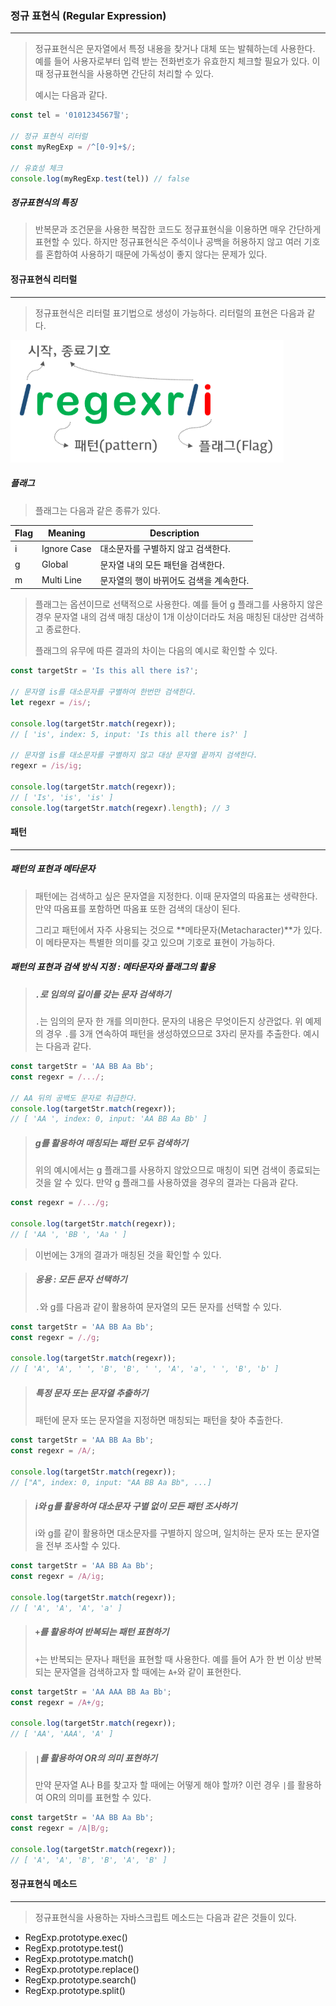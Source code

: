### 정규 표현식 (Regular Expression)

------

> 정규표현식은 문자열에서 특정 내용을 찾거나 대체 또는 발췌하는데 사용한다. 예를 들어 사용자로부터 입력 받는 전화번호가 유효한지 체크할 필요가 있다. 이 때 정규표현식을 사용하면 간단히 처리할 수 있다. 
>
> 예시는 다음과 같다.

```javascript
const tel = '0101234567팔';

// 정규 표현식 리터럴
const myRegExp = /^[0-9]+$/;

// 유효성 체크
console.log(myRegExp.test(tel)) // false
```



##### 정규표현식의 특징

> 반복문과 조건문을 사용한 복잡한 코드도 정규표현식을 이용하면 매우 간단하게 표현할 수 있다. 하지만 정규표현식은 주석이나 공백을 허용하지 않고 여러 기호를 혼합하여 사용하기 때문에 가독성이 좋지 않다는 문제가 있다.





#### 정규표현식 리터럴

------

> 정규표현식은 리터럴 표기법으로 생성이 가능하다. 리터럴의 표현은 다음과 같다.

![example_1](./image/js_25_1.png)



##### 플래그

> 플래그는 다음과 같은 종류가 있다.

| Flag | Meaning     | Description                             |
| ---- | ----------- | --------------------------------------- |
| i    | Ignore Case | 대소문자를 구별하지 않고 검색한다.      |
| g    | Global      | 문자열 내의 모든 패턴을 검색한다.       |
| m    | Multi Line  | 문자열의 행이 바뀌어도 검색을 계속한다. |

> 플래그는 옵션이므로 선택적으로 사용한다. 예를 들어 g 플래그를 사용하지 않은 경우 문자열 내의 검색 매칭 대상이 1개 이상이더라도 처음 매칭된 대상만 검색하고 종료한다.
>
> 플래그의 유무에 따른 결과의 차이는 다음의 예시로 확인할 수 있다.

```javascript
const targetStr = 'Is this all there is?';

// 문자열 is를 대소문자를 구별하여 한번만 검색한다.
let regexr = /is/;

console.log(targetStr.match(regexr)); 
// [ 'is', index: 5, input: 'Is this all there is?' ]

// 문자열 is를 대소문자를 구별하지 않고 대상 문자열 끝까지 검색한다.
regexr = /is/ig;

console.log(targetStr.match(regexr)); 
// [ 'Is', 'is', 'is' ]
console.log(targetStr.match(regexr).length); // 3
```





#### 패턴

------

##### 패턴의 표현과 메타문자

> 패턴에는 검색하고 싶은 문자열을 지정한다. 이때 문자열의 따옴표는 생략한다. 만약 따옴표를 포함하면 따옴표 또한 검색의 대상이 된다.
>
> 그리고 패턴에서 자주 사용되는 것으로 **메타문자(Metacharacter)**가 있다. 이 메타문자는 특별한 의미를 갖고 있으며 기호로 표현이 가능하다.



##### 패턴의 표현과 검색 방식 지정 : 메타문자와 플래그의 활용

> ##### `.`로 임의의 길이를 갖는 문자 검색하기
>
> `.`는 임의의 문자 한 개를 의미한다. 문자의 내용은 무엇이든지 상관없다. 위 예제의 경우 `.`를 3개 연속하여 패턴을 생성하였으므로 3자리 문자를 추출한다. 예시는 다음과 같다.

```javascript
const targetStr = 'AA BB Aa Bb';
const regexr = /.../;

// AA 뒤의 공백도 문자로 취급한다.
console.log(targetStr.match(regexr)); 
// [ 'AA ', index: 0, input: 'AA BB Aa Bb' ]
```





> ##### g를 활용하여 매칭되는 패턴 모두 검색하기
>
> 위의 예시에서는 g 플래그를 사용하지 않았으므로 매칭이 되면 검색이 종료되는 것을 알 수 있다. 만약 g 플래그를 사용하였을 경우의 결과는 다음과 같다.

```javascript
const regexr = /.../g;

console.log(targetStr.match(regexr)); 
// [ 'AA ', 'BB ', 'Aa ' ]
```

> 이번에는 3개의 결과가 매칭된 것을 확인할 수 있다.



> ##### 응용 : 모든 문자 선택하기
>
> `.`와 g를 다음과 같이 활용하여 문자열의 모든 문자를 선택할 수 있다.

```javascript
const targetStr = 'AA BB Aa Bb';
const regexr = /./g;

console.log(targetStr.match(regexr));
// [ 'A', 'A', ' ', 'B', 'B', ' ', 'A', 'a', ' ', 'B', 'b' ]
```



> ##### 특정 문자 또는 문자열 추출하기
>
> 패턴에 문자 또는 문자열을 지정하면 매칭되는 패턴을 찾아 추출한다.

```javascript
const targetStr = 'AA BB Aa Bb';
const regexr = /A/;

console.log(targetStr.match(regexr)); 
// ["A", index: 0, input: "AA BB Aa Bb", ...]
```



> ##### i와 g를 활용하여 대소문자 구별 없이 모든 패턴 조사하기
>
> i와 g를 같이 활용하면 대소문자를 구별하지 않으며, 일치하는 문자 또는 문자열을 전부 조사할 수 있다.

```javascript
const targetStr = 'AA BB Aa Bb';
const regexr = /A/ig;

console.log(targetStr.match(regexr)); 
// [ 'A', 'A', 'A', 'a' ]
```



> ##### `+`를 활용하여 반복되는 패턴 표현하기
>
> `+`는 반복되는 문자나 패턴을 표현할 때 사용한다. 예를 들어 A가 한 번 이상 반복되는 문자열을 검색하고자 할 때에는 `A+`와 같이 표현한다.

```javascript
const targetStr = 'AA AAA BB Aa Bb';
const regexr = /A+/g;

console.log(targetStr.match(regexr)); 
// [ 'AA', 'AAA', 'A' ]
```



> ##### `|`를 활용하여 OR의 의미 표현하기
>
> 만약 문자열 A나 B를 찾고자 할 때에는 어떻게 해야 할까? 이런 경우 `|`를 활용하여 OR의 의미를 표현할 수 있다.

```javascript
const targetStr = 'AA BB Aa Bb';
const regexr = /A|B/g;

console.log(targetStr.match(regexr)); 
// [ 'A', 'A', 'B', 'B', 'A', 'B' ]
```



#### 정규표현식 메소드

------

> 정규표현식을 사용하는 자바스크립트 메소드는 다음과 같은 것들이 있다.

* RegExp.prototype.exec()
* RegExp.prototype.test()
* RegExp.prototype.match()
* RegExp.prototype.replace()
* RegExp.prototype.search()
* RegExp.prototype.split()